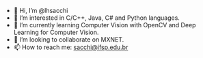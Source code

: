 - 👋 Hi, I’m @lhsacchi
- 👀 I’m interested in C/C++, Java, C# and Python languages.
- 🌱 I’m currently learning Computer Vision with OpenCV and Deep Learning for Computer Vision.
- 💞️ I’m looking to collaborate on MXNET.
- 📫 How to reach me: sacchi@ifsp.edu.br

<!---
lhsacchi/lhsacchi is a ✨ special ✨ repository because its `README.md` (this file) appears on your GitHub profile.
You can click the Preview link to take a look at your changes.
--->

